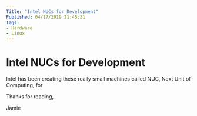 ```yaml
---
Title: "Intel NUCs for Development"
Published: 04/17/2019 21:45:31
Tags: 
- Hardware
- Linux
---
```

# Intel NUCs for Development

Intel has been creating these really small machines called NUC, Next Unit of Computing, for 

Thanks for reading,

Jamie
